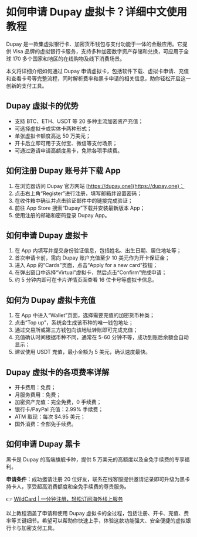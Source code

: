 # 如何申请 Dupay 虚拟卡？详细中文使用教程

Dupay 是一款集虚拟银行卡、加密货币钱包与支付功能于一体的金融应用。它提供 Visa 品牌的虚拟银行卡服务，支持多种加密数字资产存储和兑换，可应用于全球 170 多个国家和地区的在线购物及线下消费场景。

本文将详细介绍如何通过 Dupay 申请虚拟卡，包括软件下载、虚拟卡申请、充值和查看卡号等完整流程，同时解析费率和黑卡申请的相关信息，助你轻松开启这一创新的支付工具。



## Dupay 虚拟卡的优势

- 支持 BTC、ETH、USDT 等 20 多种主流加密资产充值；
- 可选择虚拟卡或实体卡两种形式；
- 单张虚拟卡额度高达 50 万美元；
- 开卡后立即可用于支付宝、微信等支付场景；
- 可通过邀请申请高额度黑卡，免除各项手续费。

## 如何注册 Dupay 账号并下载 App

1. 在浏览器访问 Dupay 官方网站 [https://dupay.one](https://dupay.one)；
2. 点击右上角“Register”进行注册，填写邮箱并设置密码；
3. 在收件箱中确认并点击验证邮件中的链接完成验证；
4. 前往 App Store 搜索“Dupay”下载并安装最新版本 App；
5. 使用注册的邮箱和密码登录 Dupay App。

## 如何申请 Dupay 虚拟卡

1. 在 App 内填写并提交身份验证信息，包括姓名、出生日期、居住地址等；
2. 首次申请卡前，需向 Dupay 账户充值至少 10 美元作为开卡保证金；
3. 进入 App 的“Cards”页面，点击“Apply for a new card”按钮；
4. 在弹出窗口中选择“Virtual”虚拟卡，然后点击“Confirm”完成申请；
5. 约 5 分钟内即可在卡片详情页面查看 16 位卡号等虚拟卡信息。

## 如何为 Dupay 虚拟卡充值

1. 在 App 中进入“Wallet”页面，选择需要充值的加密货币种类；
2. 点击“Top up”，系统会生成该币种的唯一钱包地址；
3. 通过交易所或第三方钱包向该地址转账即可完成充值；
4. 充值确认时间根据币种不同，通常在 5-60 分钟不等，成功到账后余额会自动显示；
5. 建议使用 USDT 充值，最小金额为 5 美元，确认速度最快。

## Dupay 虚拟卡的各项费率详解

- 开卡费用：免费；
- 月服务费用：免费；
- 加密资产充值：完全免费，0 手续费；
- 银行卡/PayPal 充值：2.99% 手续费；
- ATM 取现：每次 $4.95 美元；
- 国外消费：全部免手续费。

## 如何申请 Dupay 黑卡

黑卡是 Dupay 的高端旗舰卡种，提供 5 万美元的高额度以及全免手续费的专享福利。

**申请条件**：成功邀请注册 20 位好友，联系在线客服提供邀请记录即可升级为黑卡持卡人，享受超高消费额度和全免手续费的尊贵服务。

👉 [WildCard | 一分钟注册，轻松订阅海外线上服务](https://bbtdd.com/WildCard)

以上教程涵盖了申请和使用 Dupay 虚拟卡的全过程，包括注册、开卡、充值、费率等关键细节。希望可以帮助你快速上手，体验这款功能强大、安全便捷的虚拟银行卡与加密支付工具。